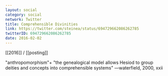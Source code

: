 ```yaml
---
layout: social
category: social
network: Twitter
title: Comprehensible Divinities
link: https://twitter.com/steinea/status/694729662086262785
twitterID: 694729662086262785
date: 2016-02-02
---
```


[[2016]] / [[posting]]

"anthropomorphism"+ "the genealogical model allows Hesiod to group deities and concepts into comprehensible systems" —waterfield, 2000, xxii
